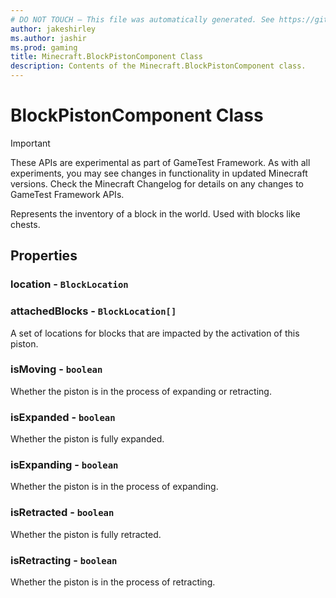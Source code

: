 ```yaml
---
# DO NOT TOUCH — This file was automatically generated. See https://github.com/Mojang/MinecraftScriptingApiDocsGenerator to modify descriptions, examples, etc.
author: jakeshirley
ms.author: jashir
ms.prod: gaming
title: Minecraft.BlockPistonComponent Class
description: Contents of the Minecraft.BlockPistonComponent class.
---
```

# BlockPistonComponent Class
>[!IMPORTANT]
>These APIs are experimental as part of GameTest Framework. As with all experiments, you may see changes in functionality in updated Minecraft versions. Check the Minecraft Changelog for details on any changes to GameTest Framework APIs.

Represents the inventory of a block in the world. Used with blocks like chests.

## Properties
### **location** - `BlockLocation`



### **attachedBlocks** - `BlockLocation[]`
A set of locations for blocks that are impacted by the activation of this piston.


### **isMoving** - `boolean`
Whether the piston is in the process of expanding or retracting.


### **isExpanded** - `boolean`
Whether the piston is fully expanded.


### **isExpanding** - `boolean`
Whether the piston is in the process of expanding.


### **isRetracted** - `boolean`
Whether the piston is fully retracted.


### **isRetracting** - `boolean`
Whether the piston is in the process of retracting.




